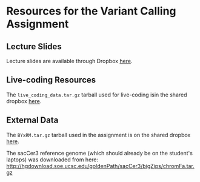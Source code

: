 # Resources for the Variant Calling Assignment

## Lecture Slides

Lecture slides are available through Dropbox [here](https://www.dropbox.com/scl/fi/q356m8nya6qv0cd8y5o4y/20231012_qblab_variant_calling.pptx?rlkey=9pltuif66aasxnvmlt0koclo2&dl=0).

## Live-coding Resources

The `live_coding_data.tar.gz` tarball used for live-coding isin the shared dropbox [here](https://www.dropbox.com/home/cmdb-quantbio/quantLab/variant_calling).

## External Data

The `BYxRM.tar.gz` tarball used in the assignment is on the shared dropbox [here](https://www.dropbox.com/home/cmdb-quantbio/quantLab/variant_calling).

The sacCer3 reference genome (which should already be on the student's laptops) was downloaded from here: http://hgdownload.soe.ucsc.edu/goldenPath/sacCer3/bigZips/chromFa.tar.gz
